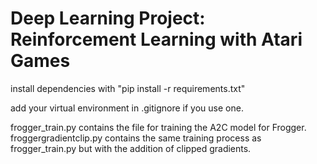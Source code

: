 # Deep Learning Project: Reinforcement Learning with Atari Games
install dependencies with "pip install -r requirements.txt"

add your virtual environment in .gitignore if you use one.  

frogger_train.py contains the file for training the A2C model for Frogger.   
froggergradientclip.py contains the same training process as frogger_train.py but with the addition of clipped gradients. 
